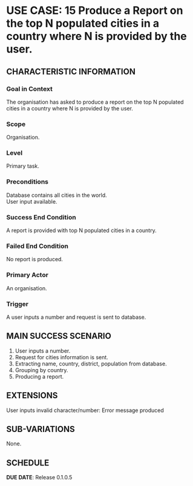 # USE CASE: 15 Produce a Report on the top N populated cities in a country where N is provided by the user.

## CHARACTERISTIC INFORMATION

### Goal in Context

The organisation has asked to produce a report on the top N populated cities in a country where N is provided by the user.

### Scope

Organisation.

### Level

Primary task.

### Preconditions

Database contains all cities in the world.  
User input available.

### Success End Condition

A report is provided with top N populated cities in a country.

### Failed End Condition

No report is produced.

### Primary Actor

An organisation.

### Trigger

A user inputs a number and request is sent to database.

## MAIN SUCCESS SCENARIO

1. User inputs a number.
2. Request for cities information is sent.
3. Extracting name, country, district, population from database.
4. Grouping by country.
5. Producing a report.

## EXTENSIONS

User inputs invalid character/number: Error message produced

## SUB-VARIATIONS

None.

## SCHEDULE

**DUE DATE**: Release 0.1.0.5